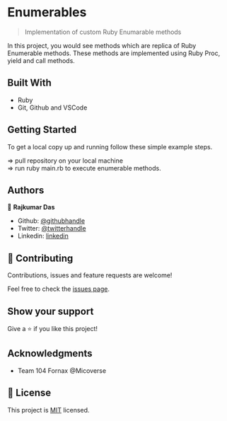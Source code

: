 # Enumerables

> Implementation of custom Ruby Enumarable methods

In this project, you would see methods which are replica of Ruby Enumerable methods. These methods are implemented using Ruby Proc, yield and call methods.

## Built With

- Ruby
- Git, Github and VSCode

## Getting Started

To get a local copy up and running follow these simple example steps.

=> pull repository on your local machine <br>
=> run ruby main.rb to execute enumerable methods.


## Authors

👤 **Rajkumar Das**

- Github: [@githubhandle](https://github.com/rajkumardas2701)
- Twitter: [@twitterhandle](https://twitter.com/Rajkuma58621299)
- Linkedin: [linkedin](https://www.linkedin.com/in/rajkumar-das-41308961/)

## 🤝 Contributing

Contributions, issues and feature requests are welcome!

Feel free to check the [issues page](https://github.com/rajkumardas2701/Project-Enumerables/issues).

## Show your support

Give a ⭐️ if you like this project!

## Acknowledgments

- Team 104 Fornax @Micoverse

## 📝 License

This project is [MIT](https://github.com/rajkumardas2701/Project-Enumerables/blob/add-license-1/LICENSE) licensed.

